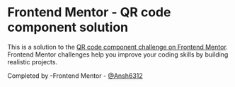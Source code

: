 # Frontend Mentor - QR code component solution

This is a solution to the [QR code component challenge on Frontend Mentor](https://www.frontendmentor.io/challenges/qr-code-component-iux_sIO_H). Frontend Mentor challenges help you improve your coding skills by building realistic projects. 


Completed by 
   -Frontend Mentor - [@Ansh6312](https://www.frontendmentor.io/profile/Ansh6312)